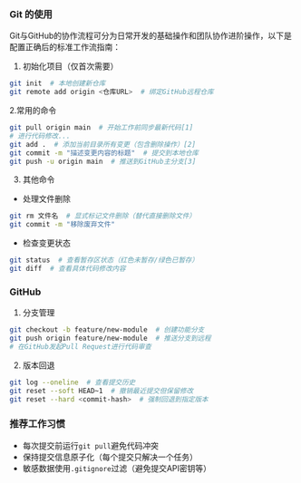 ### Git 的使用

Git与GitHub的协作流程可分为日常开发的基础操作和团队协作进阶操作，以下是配置正确后的标准工作流指南：

1. 初始化项目（仅首次需要）
```bash
git init  # 本地创建新仓库
git remote add origin <仓库URL>  # 绑定GitHub远程仓库
```

2.常用的命令

```bash
git pull origin main  # 开始工作前同步最新代码[1]
# 进行代码修改...
git add .  # 添加当前目录所有变更（包含删除操作）[2]
git commit -m "描述变更内容的标题"  # 提交到本地仓库
git push -u origin main  # 推送到GitHub主分支[3]
```

3. 其他命令

- 处理文件删除

```bash
git rm 文件名  # 显式标记文件删除（替代直接删除文件）
git commit -m "移除废弃文件"
```

- 检查变更状态

```bash
git status  # 查看暂存区状态（红色未暂存/绿色已暂存）
git diff  # 查看具体代码修改内容
```

### GitHub
1. 分支管理
```bash
git checkout -b feature/new-module  # 创建功能分支
git push origin feature/new-module  # 推送分支到远程
# 在GitHub发起Pull Request进行代码审查
```

2. 版本回退
```bash
git log --oneline  # 查看提交历史
git reset --soft HEAD~1  # 撤销最近提交但保留修改
git reset --hard <commit-hash>  # 强制回退到指定版本
```

### 推荐工作习惯
- 每次提交前运行`git pull`避免代码冲突
- 保持提交信息原子化（每个提交只解决一个任务）
- 敏感数据使用`.gitignore`过滤（避免提交API密钥等）

